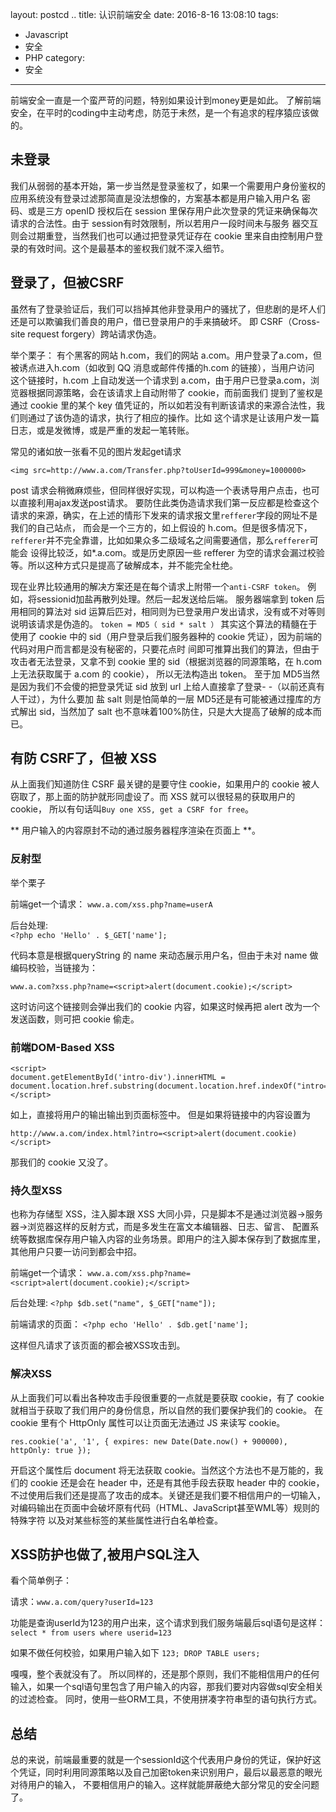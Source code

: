 layout: postcd ..
title: 认识前端安全
date: 2016-8-16 13:08:10
tags: 
- Javascript
- 安全
- PHP
category:
- 安全
---

前端安全一直是一个蛮严苛的问题，特别如果设计到money更是如此。
了解前端安全，在平时的coding中主动考虑，防范于未然，是一个有追求的程序猿应该做的。
<!-- more -->
## 未登录
我们从弱弱的基本开始，第一步当然是登录鉴权了，如果一个需要用户身份鉴权的应用系统没有登录过滤那简直是没法想像的，方案基本都是用户输入用户名
密码、或是三方 openID 授权后在 session 里保存用户此次登录的凭证来确保每次请求的合法性。由于 session有时效限制，所以若用户一段时间未与服务
器交互则会过期重登，当然我们也可以通过把登录凭证存在 cookie 里来自由控制用户登录的有效时间。这个是最基本的鉴权我们就不深入细节。

## 登录了，但被CSRF
虽然有了登录验证后，我们可以挡掉其他非登录用户的骚扰了，但悲剧的是坏人们还是可以欺骗我们善良的用户，借已登录用户的手来搞破坏。
即 CSRF（Cross-site request forgery）跨站请求伪造。

举个栗子：
有个黑客的网站 h.com，我们的网站 a.com。用户登录了a.com，但被诱点进入h.com（如收到 QQ 消息或邮件传播的h.com 的链接），当用户访问
这个链接时，h.com 上自动发送一个请求到 a.com，由于用户已登录a.com，浏览器根据同源策略，会在该请求上自动附带了 cookie，而前面我们
提到了鉴权是通过 cookie 里的某个 key 值凭证的，所以如若没有判断该请求的来源合法性，我们则通过了该伪造的请求，执行了相应的操作。比如
这个请求是让该用户发一篇日志，或是发微博，或是严重的发起一笔转账。

常见的诸如放一张看不见的图片发起get请求

`<img src=http://www.a.com/Transfer.php?toUserId=999&money=1000000>`

post 请求会稍微麻烦些，但同样很好实现，可以构造一个表诱导用户点击，也可以直接利用ajax发送post请求。
要防住此类伪造请求我们第一反应都是检查这个请求的来源，确实，在上述的情形下发来的请求报文里`refferer`字段的网址不是我们的自己站点，
而会是一个三方的，如上假设的 h.com。但是很多情况下，`refferer`并不完全靠谱，比如如果众多二级域名之间需要通信，那么`refferer`可能会
设得比较泛，如*.a.com。或是历史原因一些 refferer 为空的请求会漏过校验等。所以这种方式只是提高了破解成本，并不能完全杜绝。

现在业界比较通用的解决方案还是在每个请求上附带一个`anti-CSRF token`。
例如，将sessionid加盐再散列处理。然后一起发送给后端。
服务器端拿到 token 后用相同的算法对 sid 运算后匹对，相同则为已登录用户发出请求，没有或不对等则说明该请求是伪造的。
`token = MD5（ sid * salt ）`
其实这个算法的精髓在于使用了 cookie 中的 sid（用户登录后我们服务器种的 cookie 凭证），因为前端的代码对用户而言都是没有秘密的，只要花点时
间即可推算出我们的算法，但由于攻击者无法登录，又拿不到 cookie 里的  sid（根据浏览器的同源策略，在 h.com 上无法获取属于 a.com 的 cookie），
所以无法构造出 token。
至于加 MD5当然是因为我们不会傻的把登录凭证 sid 放到 url 上给人直接拿了登录- -（以前还真有人干过），为什么要加 盐 salt 则是怕简单的一层 
MD5还是有可能被通过撞库的方式解出 sid，当然加了 salt 也不意味着100%防住，只是大大提高了破解的成本而已。

## 有防 CSRF了，但被 XSS
从上面我们知道防住 CSRF 最关键的是要守住 cookie，如果用户的 cookie 被人窃取了，那上面的防护就形同虚设了。而 XSS 就可以很轻易的获取用户的 cookie，
所以有句话叫`Buy one XSS, get a CSRF for free`。

** 用户输入的内容原封不动的通过服务器程序渲染在页面上 **。

### 反射型
举个栗子


前端get一个请求： 
`www.a.com/xss.php?name=userA`

后台处理:  
`<?php echo 'Hello' . $_GET['name'];`


代码本意是根据queryString 的 name 来动态展示用户名，但由于未对 name 做编码校验，当链接为：

`www.a.com?xss.php?name=<script>alert(document.cookie);</script>` 

这时访问这个链接则会弹出我们的 cookie 内容，如果这时候再把 alert 改为一个发送函数，则可把 cookie 偷走。

### 前端DOM-Based XSS

```
<script>
document.getElementById('intro-div').innerHTML = document.location.href.substring(document.location.href.indexOf("intro=")+6);
</script>
```
如上，直接将用户的输出输出到页面标签中。
但是如果将链接中的内容设置为

`http://www.a.com/index.html?intro=<script>alert(document.cookie)</script>`

那我们的 cookie 又没了。

### 持久型XSS
也称为存储型 XSS，注入脚本跟 XSS 大同小异，只是脚本不是通过浏览器->服务器->浏览器这样的反射方式，而是多发生在富文本编辑器、日志、留言、
配置系统等数据库保存用户输入内容的业务场景。即用户的注入脚本保存到了数据库里，其他用户只要一访问到都会中招。

前端get一个请求：
`www.a.com/xss.php?name=<script>alert(document.cookie);</script>`

后台处理: 
`<?php $db.set("name", $_GET["name"]);`

前端请求的页面： 
`<?php echo 'Hello' . $db.get['name'];` 

这样但凡请求了该页面的都会被XSS攻击到。

### 解决XSS
从上面我们可以看出各种攻击手段很重要的一点就是要获取 cookie，有了 cookie 就相当于获取了我们用户的身份信息，所以自然的我们要保护我们的 cookie。
在 cookie 里有个 HttpOnly 属性可以让页面无法通过 JS 来读写 cookie。

`res.cookie('a', '1', { expires: new Date(Date.now() + 900000), httpOnly: true });`

开启这个属性后 document 将无法获取 cookie。当然这个方法也不是万能的，我们的 cookie 还是会在 header 中，还是有其他手段去获取 header 中的 cookie，
不过使用后我们还是提高了攻击的成本。关键还是我们要不相信用户的一切输入，对编码输出在页面中会破坏原有代码（HTML、JavaScript甚至WML等）规则的特殊字符
以及对某些标签的某些属性进行白名单检查。

## XSS防护也做了,被用户SQL注入
看个简单例子：

请求：`www.a.com/query?userId=123`

功能是查询userId为123的用户出来，这个请求到我们服务端最后sql语句是这样：
`select * from users where userid=123`

如果不做任何校验，如果用户输入如下
`123; DROP TABLE users;`

嘎嘎，整个表就没有了。
所以同样的，还是那个原则，我们不能相信用户的任何输入，如果一个sql语句里包含了用户输入的内容，那我们要对内容做sql安全相关的过滤检查。
同时，使用一些ORM工具，不使用拼凑字符串型的语句执行方式。

## 总结
总的来说，前端最重要的就是一个sessionId这个代表用户身份的凭证，保护好这个凭证，同时利用同源策略以及自己加密token来识别用户，最后以最恶意的眼光对待用户的输入，
不要相信用户的输入。这样就能屏蔽绝大部分常见的安全问题了。
